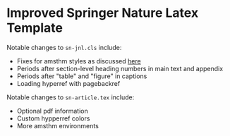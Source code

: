 # Improved Springer Nature Latex Template

Notable changes to `sn-jnl.cls` include:
- Fixes for amsthm styles as discussed [here](https://tex.stackexchange.com/questions/687324/unknown-theoremstyle-warning-with-springer-nature-template)
- Periods after section-level heading numbers in main text and appendix
- Periods after "table" and "figure" in captions
- Loading hyperref with pagebackref

Notable changes to `sn-article.tex` include:
- Optional pdf information
- Custom hypperref colors
- More amsthm environments
